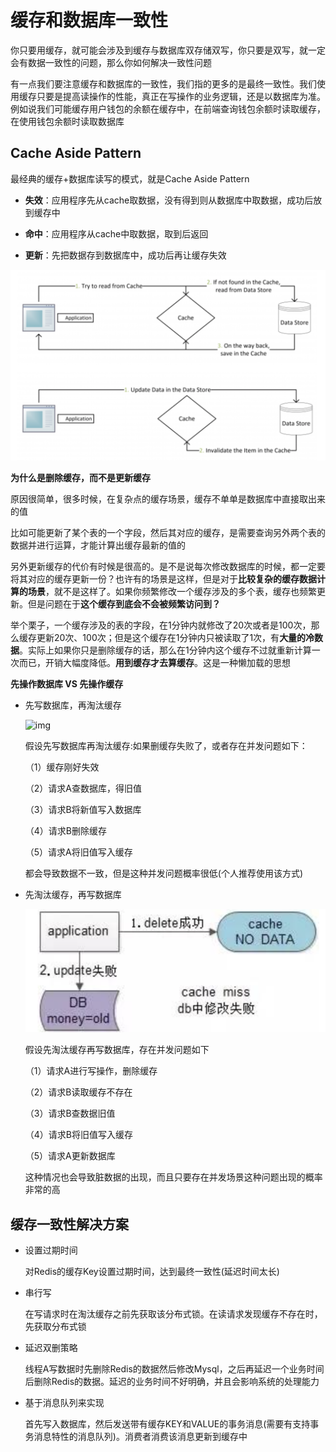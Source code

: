 # 缓存和数据库一致性

你只要用缓存，就可能会涉及到缓存与数据库双存储双写，你只要是双写，就一定会有数据一致性的问题，那么你如何解决一致性问题

有一点我们要注意缓存和数据库的一致性，我们指的更多的是最终一致性。我们使用缓存只要是提高读操作的性能，真正在写操作的业务逻辑，还是以数据库为准。例如说我们可能缓存用户钱包的余额在缓存中，在前端查询钱包余额时读取缓存，在使用钱包余额时读取数据库

## Cache Aside Pattern

最经典的缓存+数据库读写的模式，就是Cache Aside Pattern

- **失效**：应用程序先从cache取数据，没有得到则从数据库中取数据，成功后放到缓存中

- **命中**：应用程序从cache中取数据，取到后返回

- **更新**：先把数据存到数据库中，成功后再让缓存失效

![img](images/缓存和数据库一致性/20190708225116942.png)

**为什么是删除缓存，而不是更新缓存**

原因很简单，很多时候，在复杂点的缓存场景，缓存不单单是数据库中直接取出来的值

比如可能更新了某个表的一个字段，然后其对应的缓存，是需要查询另外两个表的数据并进行运算，才能计算出缓存最新的值的

另外更新缓存的代价有时候是很高的。是不是说每次修改数据库的时候，都一定要将其对应的缓存更新一份？也许有的场景是这样，但是对于**比较复杂的缓存数据计算的场景**，就不是这样了。如果你频繁修改一个缓存涉及的多个表，缓存也频繁更新。但是问题在于**这个缓存到底会不会被频繁访问到？**

举个栗子，一个缓存涉及的表的字段，在1分钟内就修改了20次或者是100次，那么缓存更新20次、100次；但是这个缓存在1分钟内只被读取了1次，有**大量的冷数据**。实际上如果你只是删除缓存的话，那么在1分钟内这个缓存不过就重新计算一次而已，开销大幅度降低。**用到缓存才去算缓存**。这是一种懒加载的思想

**先操作数据库 VS 先操作缓存**

- 先写数据库，再淘汰缓存

    ![img](http://me.zhuoyue.me/wp-content/uploads/2020/12/20190708225728222.png)

    假设先写数据库再淘汰缓存:如果删缓存失败了，或者存在并发问题如下：

    （1）缓存刚好失效

    （2）请求A查数据库，得旧值

    （3）请求B将新值写入数据库

    （4）请求B删除缓存

    （5）请求A将旧值写入缓存

    都会导致数据不一致，但是这种并发问题概率很低(个人推荐使用该方式)

- 先淘汰缓存，再写数据库

    ![img](images/缓存和数据库一致性/20190708225736738.png)

    假设先淘汰缓存再写数据库，存在并发问题如下

    （1）请求A进行写操作，删除缓存

    （2）请求B读取缓存不存在

    （3）请求B查数据旧值

    （4）请求B将旧值写入缓存

    （5）请求A更新数据库

    这种情况也会导致脏数据的出现，而且只要存在并发场景这种问题出现的概率非常的高

## 缓存一致性解决方案

- 设置过期时间

    对Redis的缓存Key设置过期时间，达到最终一致性(延迟时间太长)

- 串行写

    在写请求时在淘汰缓存之前先获取该分布式锁。在读请求发现缓存不存在时，先获取分布式锁

- 延迟双删策略

    线程A写数据时先删除Redis的数据然后修改Mysql，之后再延迟一个业务时间后删除Redis的数据。延迟的业务时间不好明确，并且会影响系统的处理能力

- 基于消息队列来实现

    首先写入数据库，然后发送带有缓存KEY和VALUE的事务消息(需要有支持事务消息特性的消息队列)。消费者消费该消息更新到缓存中

